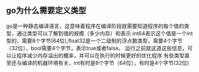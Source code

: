 ## go为什么需要定义类型
go是一种静态编译语言，这意味着程序在编译阶段就需要知道程序的每个值的类型，通过类型可以了解到值的规模（多少内存）和表示.int64表示这个值是一个int型的，需要8个字节(64位),float32是一个二级制的浮点数类型，需要4个字节（32位），bool需要4个字节，表示true或者false。
运行之前就这道这些信息，可以让程序减少内存溢出的概率，并可以在执行的时候更好的优化程序
有些类型甚至还与编译的机器环境有关，int有时是8个字节（64位），有时是4个字节(32位)
